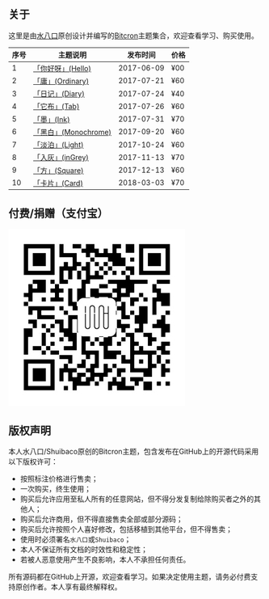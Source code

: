 ## 关于

这里是由[水八口](https://shuiba.co)原创设计并编写的[Bitcron](https://bitcron.com)主题集合，欢迎查看学习、购买使用。

| 序号 | 主题说明 | 发布时间 | 价格
| --- | --- | --- | --- |
| 1 | [「你好呀」(Hello)](https://blog.shuiba.co/bitcron-theme-hello) | 2017-06-09 | ¥00
| 2 | [「庸」(Ordinary)](https://blog.shuiba.co/bitcron-theme-ordinary) | 2017-07-21 | ¥60
| 3 | [「日记」(Diary)](https://blog.shuiba.co/bitcron-theme-diary) | 2017-07-24 | ¥40
| 4 | [「它布」(Tab)](https://blog.shuiba.co/bitcron-theme-tab) | 2017-07-26 | ¥60
| 5 | [「墨」(Ink)](https://blog.shuiba.co/bitcron-theme-ink) | 2017-07-31 | ¥70
| 6 | [「黑白」(Monochrome)](https://blog.shuiba.co/bitcron-theme-monochrome) | 2017-09-20 | ¥60
| 7 | [「淡泊」(Light)](https://blog.shuiba.co/bitcron-theme-light) | 2017-10-24 | ¥60
| 8 | [「入灰」(inGrey)](https://blog.shuiba.co/bitcron-theme-ingrey) | 2017-11-13 | ¥70
| 9 | [「方」(Square)](https://blog.shuiba.co/bitcron-theme-square) | 2017-12-13 | ¥60
| 10 | [「卡片」(Card)](https://blog.shuiba.co/bitcron-theme-card) | 2018-03-03 | ¥70

## 付费/捐赠（支付宝）

![alipay QR code](alipay.jpg)

## 版权声明

本人水八口/Shuibaco原创的Bitcron主题，包含发布在GitHub上的开源代码采用以下版权许可：

- 按照标注价格进行售卖；
- 一次购买，终生使用；
- 购买后允许应用至私人所有的任意网站，但不得分发复制给除购买者之外的其他人；
- 购买后允许商用，但不得直接售卖全部或部分源码；
- 购买后允许按照个人喜好修改，包括移植到其他平台，但不得售卖；
- 使用时必须署名`水八口`或`Shuibaco`；
- 本人不保证所有文档的时效性和稳定性；
- 若被人恶意使用产生不良影响，本人不承担任何责任。

所有源码都在GitHub上开源，欢迎查看学习。如果决定使用主题，请务必付费支持原创作者。本人享有最终解释权。
